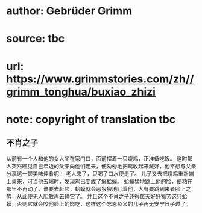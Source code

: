 # author: Gebrüder Grimm
# source: tbc
# url: https://www.grimmstories.com/zh//grimm_tonghua/buxiao_zhizi
# note: copyright of translation tbc

## 不肖之子 

从前有一个人和他的女人坐在家门口，面前摆着一只烧鸡，正准备吃饭。
这时那人突然瞧见自己年迈的父亲向他们走来，便匆匆地把鸡收起来藏好，他不想与父亲分享这一顿美味佳肴呢！
老人来了，只喝了口水便走了。
儿子又去把烧鸡重新端上桌来，可当他去端时，发现鸡已变成了癞蛤蟆。
蛤蟆猛地跳上他的脸，便粘在那里不再动了，谁要去赶它，蛤蟆就会恶狠狠地盯着他，大有要跳到来者脸上之势，从此便无人胆敢再去碰它了。
并且这个不肖之子还得每天好好犒劳这只蛤蟆，否则它就会咬他脸上的肉吃，这样这个忘恩负义的儿子再无安宁日子过了。
